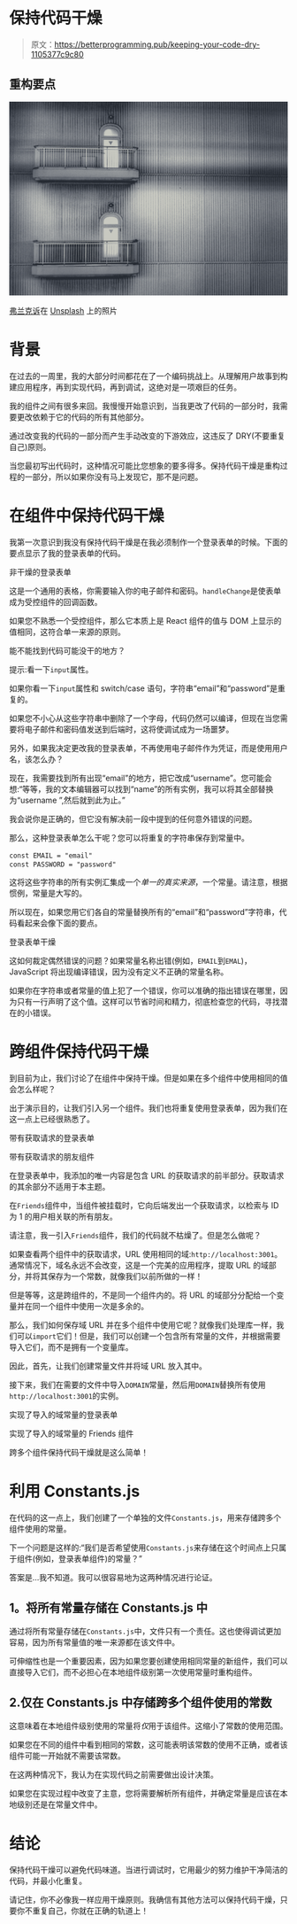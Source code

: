 # 保持代码干燥

> 原文：<https://betterprogramming.pub/keeping-your-code-dry-1105377c9c80>

## 重构要点

![](img/4d0544928e8cc2e1c231a9381cf0317a.png)

[弗兰克诉](https://unsplash.com/@franckinjapan?utm_source=unsplash&utm_medium=referral&utm_content=creditCopyText)在 [Unsplash](https://unsplash.com/s/photos/repeat?utm_source=unsplash&utm_medium=referral&utm_content=creditCopyText) 上的照片

# 背景

在过去的一周里，我的大部分时间都花在了一个编码挑战上。从理解用户故事到构建应用程序，再到实现代码，再到调试，这绝对是一项艰巨的任务。

我的组件之间有很多来回。我慢慢开始意识到，当我更改了代码的一部分时，我需要更改依赖于它的代码的所有其他部分。

通过改变我的代码的一部分而产生手动改变的下游效应，这违反了 DRY(不要重复自己)原则。

当您最初写出代码时，这种情况可能比您想象的要多得多。保持代码干燥是重构过程的一部分，所以如果你没有马上发现它，那不是问题。

# 在组件中保持代码干燥

我第一次意识到我没有保持代码干燥是在我必须制作一个登录表单的时候。下面的要点显示了我的登录表单的代码。

非干燥的登录表单

这是一个通用的表格，你需要输入你的电子邮件和密码。`handleChange`是使表单成为受控组件的回调函数。

如果您不熟悉一个受控组件，那么它本质上是 React 组件的值与 DOM 上显示的值相同，这符合单一来源的原则。

能不能找到代码可能没干的地方？

提示:看一下`input`属性。

如果你看一下`input`属性和 switch/case 语句，字符串“email”和“password”是重复的。

如果您不小心从这些字符串中删除了一个字母，代码仍然可以编译，但现在当您需要将电子邮件和密码值发送到后端时，这将使调试成为一场噩梦。

另外，如果我决定更改我的登录表单，不再使用电子邮件作为凭证，而是使用用户名，该怎么办？

现在，我需要找到所有出现“email”的地方，把它改成“username”。您可能会想:“等等，我的文本编辑器可以找到“name”的所有实例，我可以将其全部替换为“username ”,然后就到此为止。”

我会说你是正确的，但它没有解决前一段中提到的任何意外错误的问题。

那么，这种登录表单怎么干呢？您可以将重复的字符串保存到常量中。

```
const EMAIL = "email"
const PASSWORD = "password"
```

这将这些字符串的所有实例汇集成一个*单一的真实来源*，一个常量。请注意，根据惯例，常量是大写的。

所以现在，如果您用它们各自的常量替换所有的“email”和“password”字符串，代码看起来会像下面的要点。

登录表单干燥

这如何裁定偶然错误的问题？如果常量名称出错(例如，`EMAIL`到`EMAL`)，JavaScript 将出现编译错误，因为没有定义不正确的常量名称。

如果你在字符串或者常量的值上犯了一个错误，你可以准确的指出错误在哪里，因为只有一行声明了这个值。这样可以节省时间和精力，彻底检查您的代码，寻找潜在的小错误。

# 跨组件保持代码干燥

到目前为止，我们讨论了在组件中保持干燥。但是如果在多个组件中使用相同的值会怎么样呢？

出于演示目的，让我们引入另一个组件。我们也将重复使用登录表单，因为我们在这一点上已经很熟悉了。

带有获取请求的登录表单

带有获取请求的朋友组件

在登录表单中，我添加的唯一内容是包含 URL 的获取请求的前半部分。获取请求的其余部分不适用于本主题。

在`Friends`组件中，当组件被挂载时，它向后端发出一个获取请求，以检索与 ID 为 1 的用户相关联的所有朋友。

请注意，我一引入`Friends`组件，我们的代码就不枯燥了。但是怎么做呢？

如果查看两个组件中的获取请求，URL 使用相同的域:`http://localhost:3001`。通常情况下，域名永远不会改变，这是一个完美的应用程序，提取 URL 的域部分，并将其保存为一个常数，就像我们以前所做的一样！

但是等等，这是跨组件的，不是同一个组件内的。将 URL 的域部分分配给一个变量并在同一个组件中使用一次是多余的。

那么，我们如何保存域 URL 并在多个组件中使用它呢？就像我们处理库一样，我们可以`import`它们！但是，我们可以创建一个包含所有常量的文件，并根据需要导入它们，而不是拥有一个变量库。

因此，首先，让我们创建常量文件并将域 URL 放入其中。

接下来，我们在需要的文件中导入`DOMAIN`常量，然后用`DOMAIN`替换所有使用`http://localhost:3001`的实例。

实现了导入的域常量的登录表单

实现了导入的域常量的 Friends 组件

跨多个组件保持代码干燥就是这么简单！

# 利用 Constants.js

在代码的这一点上，我们创建了一个单独的文件`Constants.js`，用来存储跨多个组件使用的常量。

下一个问题是这样的:“我们是否希望使用`Constants.js`来存储在这个时间点上只属于组件(例如，登录表单组件)的常量？”

答案是…我不知道。我可以很容易地为这两种情况进行论证。

## **1。将所有常量存储在 Constants.js 中**

通过将所有常量存储在`Constants.js`中，文件只有一个责任。这也使得调试更加容易，因为所有常量值的唯一来源都在该文件中。

可伸缩性也是一个重要因素，因为如果您要创建使用相同常量的新组件，我们可以直接导入它们，而不必担心在本地组件级别第一次使用常量时重构组件。

## 2.**仅在 Constants.js 中存储跨多个组件使用的常数**

这意味着在本地组件级别使用的常量将*仅*用于该组件。这缩小了常数的使用范围。

如果您在不同的组件中看到相同的常数，这可能表明该常数的使用不正确，或者该组件可能一开始就不需要该常数。

在这两种情况下，我认为在实现代码之前需要做出设计决策。

如果您在实现过程中改变了主意，您将需要解析所有组件，并确定常量是应该在本地级别还是在常量文件中。

# 结论

保持代码干燥可以避免代码味道。当进行调试时，它用最少的努力维护干净简洁的代码，并最小化重复。

请记住，你不必像我一样应用干燥原则。我确信有其他方法可以保持代码干燥，只要你不重复自己，你就在正确的轨道上！